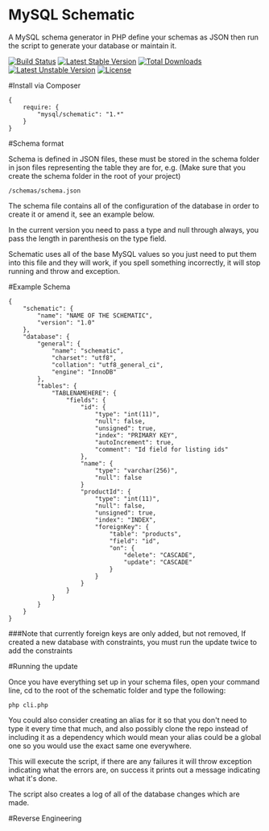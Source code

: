 MySQL Schematic
=========

A MySQL schema generator in PHP define your schemas as JSON then run the script to generate your database or maintain it.

[![Build Status](https://travis-ci.org/andrefigueira/Schematic.svg?branch=master)](https://travis-ci.org/andrefigueira/Schematic)
[![Latest Stable Version](https://poser.pugx.org/mysql/schematic/v/stable.svg)](https://packagist.org/packages/mysql/schematic) [![Total Downloads](https://poser.pugx.org/mysql/schematic/downloads.svg)](https://packagist.org/packages/mysql/schematic) [![Latest Unstable Version](https://poser.pugx.org/mysql/schematic/v/unstable.svg)](https://packagist.org/packages/mysql/schematic) [![License](https://poser.pugx.org/mysql/schematic/license.svg)](https://packagist.org/packages/mysql/schematic)

#Install via Composer

    {
        require: {
            "mysql/schematic": "1.*"
        }
    }

#Schema format

Schema is defined in JSON files, these must be stored in the schema folder in json files representing the table they are
for, e.g. (Make sure that you create the schema folder in the root of your project)

`/schemas/schema.json`

The schema file contains all of the configuration of the database in order to create it or amend it, see an example below.

In the current version you need to pass a type and null through always, you pass the length in parenthesis on the type field.

Schematic uses all of the base MySQL values so you just need to put them into this file and they will work, if you spell something incorrectly, it
will stop running and throw and exception.

#Example Schema

    {
        "schematic": {
            "name": "NAME OF THE SCHEMATIC",
            "version": "1.0"
        },
        "database": {
            "general": {
                "name": "schematic",
                "charset": "utf8",
                "collation": "utf8_general_ci",
                "engine": "InnoDB"
            },
            "tables": {
                "TABLENAMEHERE": {
                    "fields": {
                        "id": {
                            "type": "int(11)",
                            "null": false,
                            "unsigned": true,
                            "index": "PRIMARY KEY",
                            "autoIncrement": true,
                            "comment": "Id field for listing ids"
                        },
                        "name": {
                            "type": "varchar(256)",
                            "null": false
                        }
                        "productId": {
                            "type": "int(11)",
                            "null": false,
                            "unsigned": true,
                            "index": "INDEX",
                            "foreignKey": {
                                "table": "products",
                                "field": "id",
                                "on": {
                                    "delete": "CASCADE",
                                    "update": "CASCADE"
                                }
                            }
                        }
                    }
                }
            }
        }
    }

###Note that currently foreign keys are only added, but not removed, If created a new database with constraints, you must run the update twice to add the constraints

#Running the update

Once you have everything set up in your schema files, open your command line, cd to the root of the schematic folder and type the following:

`php cli.php`

You could also consider creating an alias for it so that you don't need to type it every time that much, and also possibly clone the repo instead of including it as a dependency which would mean your alias could be a global one so you would use the exact same one everywhere.

This will execute the script, if there are any failures it will throw exception indicating what the errors are, on success it prints out a message indicating what it's done.

The script also creates a log of all of the database changes which are made.

#Reverse Engineering